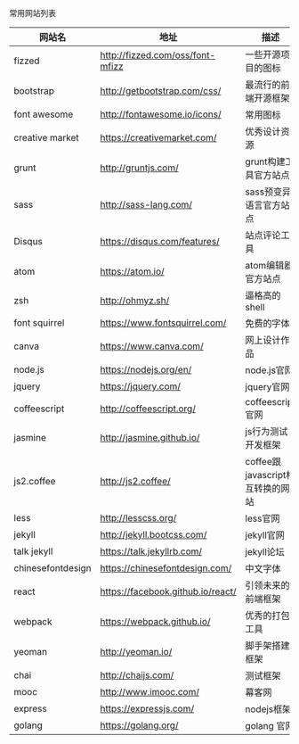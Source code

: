 常用网站列表


| 网站名 |地址| 描述|
|---|---|---|
| fizzed |http://fizzed.com/oss/font-mfizz | 一些开源项目的图标|
| bootstrap |http://getbootstrap.com/css/ | 最流行的前端开源框架|
| font awesome |http://fontawesome.io/icons/ | 常用图标 |
| creative market |https://creativemarket.com/ | 优秀设计资源 |
| grunt |http://gruntjs.com/ | grunt构建工具官方站点 |
| sass |http://sass-lang.com/ | sass预变异语言官方站点 |
| Disqus |https://disqus.com/features/ | 站点评论工具 |
| atom |https://atom.io/ |atom编辑器官方站点|
|  zsh |http://ohmyz.sh/ |逼格高的shell |
| font squirrel | https://www.fontsquirrel.com/ | 免费的字体|
| canva |  https://www.canva.com/ |  网上设计作品 |
| node.js | https://nodejs.org/en/ | node.js官网 |
| jquery | https://jquery.com/ | jquery官网 |
| coffeescript | http://coffeescript.org/ | coffeescript官网|
| jasmine | http://jasmine.github.io/ | js行为测试开发框架 |
| js2.coffee | http://js2.coffee/ | coffee跟javascript相互转换的网站 |
| less | http://lesscss.org/ | less官网 |
| jekyll | http://jekyll.bootcss.com/ | jekyll官网 |
| talk jekyll | https://talk.jekyllrb.com/ | jekyll论坛 | 
| chinesefontdesign | https://chinesefontdesign.com/ | 中文字体 |
| react | https://facebook.github.io/react/ | 引领未来的前端框架 |
| webpack | https://webpack.github.io/ | 优秀的打包工具 |
| yeoman | http://yeoman.io/ | 脚手架搭建框架 |
| chai | http://chaijs.com/ | 测试框架 |
| mooc | http://www.imooc.com/ | 幕客网 |
| express | https://expressjs.com/ | nodejs框架 |
| golang | https://golang.org/ | golang 官网 |
